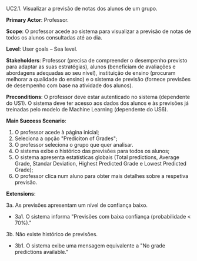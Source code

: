 UC2.1. Visualizar a previsão de notas dos alunos de um grupo.

**Primary Actor**: Professor.

**Scope**: O professor acede ao sistema para visualizar a previsão de notas de todos os alunos consultadas até ao dia.

**Level**: User goals – Sea level.

**Stakeholders**: Professor (precisa de compreender o desempenho previsto para adaptar as suas estratégias), alunos (beneficiam de avaliações e abordagens adequadas ao seu nível), instituição de ensino (procuram melhorar a qualidade do ensino) e o sistema de previsão (fornece previsões de desempenho com base na atividade dos alunos).

**Preconditions**: O professor deve estar autenticado no sistema (dependente do US1). O sistema deve ter acesso aos dados dos alunos e às previsões já treinadas pelo modelo de Machine Learning (dependente do US6). 

**Main Success Scenario**:  
1. O professor acede à página inicial;
2. Seleciona a opção "Prediciton of Grades";
3. O professor seleciona o grupo que quer analisar.
4. O sistema exibe o histórico das previsões para todos os alunos;
5. O sistema apresenta estatísticas globais (Total predictions, Average Grade, Standar Deviation, Highest Predicted Grade e Lowest Predicted Grade);
6. O professor clica num aluno para obter mais detalhes sobre a respetiva previsão.

**Extensions**:

3a. As previsões apresentam um nível de confiança baixo.
- 3a1. O sistema informa "Previsões com baixa confiança (probabilidade < 70%)."

3b. Não existe histórico de previsões.
- 3b1. O sistema exibe uma mensagem equivalente a "No grade predictions available."
 